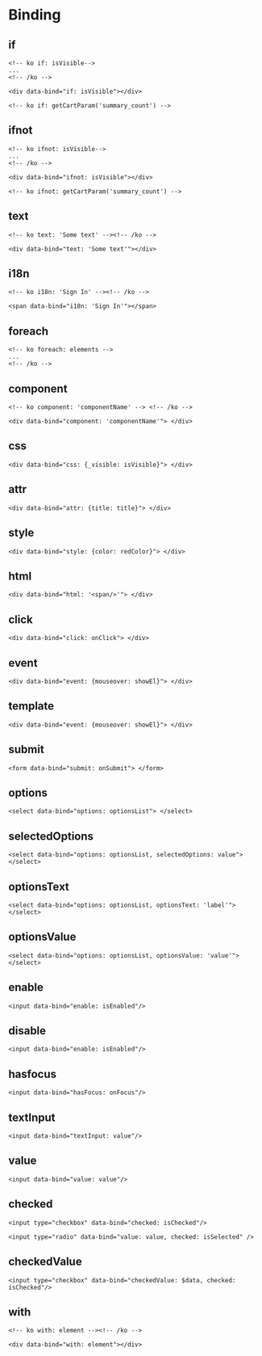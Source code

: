 # Binding
## if
```
<!-- ko if: isVisible-->
...
<!-- /ko -->
```
```
<div data-bind="if: isVisible"></div>
```
```
<!-- ko if: getCartParam('summary_count') -->
```

## ifnot
```
<!-- ko ifnot: isVisible-->
...
<!-- /ko -->
```
```
<div data-bind="ifnot: isVisible"></div>
```
```
<!-- ko ifnot: getCartParam('summary_count') -->
```

## text
```
<!-- ko text: 'Some text' --><!-- /ko -->
```
```
<div data-bind="text: 'Some text'"></div>
```

## i18n
```
<!-- ko i18n: 'Sign In' --><!-- /ko -->
```
```
<span data-bind="i18n: 'Sign In'"></span>
```

## foreach
```
<!-- ko foreach: elements -->
...
<!-- /ko -->
```

## component
```
<!-- ko component: 'componentName' --> <!-- /ko -->
```
```
<div data-bind="component: 'componentName'"> </div>
```

## css
```
<div data-bind="css: {_visible: isVisible}"> </div>
```

## attr
```
<div data-bind="attr: {title: title}"> </div>
```

## style
```
<div data-bind="style: {color: redColor}"> </div>
```

## html
```
<div data-bind="html: '<span/>'"> </div>
```

## click
```
<div data-bind="click: onClick"> </div>
```

## event
```
<div data-bind="event: {mouseover: showEl}"> </div>
```

## template
```
<div data-bind="event: {mouseover: showEl}"> </div>
```

## submit
```
<form data-bind="submit: onSubmit"> </form>
```

## options
```
<select data-bind="options: optionsList"> </select>
```

## selectedOptions
```
<select data-bind="options: optionsList, selectedOptions: value"> </select>
```

## optionsText
```
<select data-bind="options: optionsList, optionsText: 'label'"> </select>
```

## optionsValue
```
<select data-bind="options: optionsList, optionsValue: 'value'"> </select>
```

## enable
```
<input data-bind="enable: isEnabled"/>
```

## disable
```
<input data-bind="enable: isEnabled"/>
```

## hasfocus
```
<input data-bind="hasFocus: onFocus"/>
```

## textInput
```
<input data-bind="textInput: value"/>
```

## value
```
<input data-bind="value: value"/>
```

## checked
```
<input type="checkbox" data-bind="checked: isChecked"/>
```
```
<input type="radio" data-bind="value: value, checked: isSelected" />
```

## checkedValue
```
<input type="checkbox" data-bind="checkedValue: $data, checked: isChecked"/>
```

## with
```
<!-- ko with: element --><!-- /ko -->
```
```
<div data-bind="with: element"></div>
```
